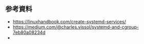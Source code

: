 ## 参考資料

- https://linuxhandbook.com/create-systemd-services/
- https://medium.com/@charles.vissol/systemd-and-cgroup-7eb80a08234d
- 